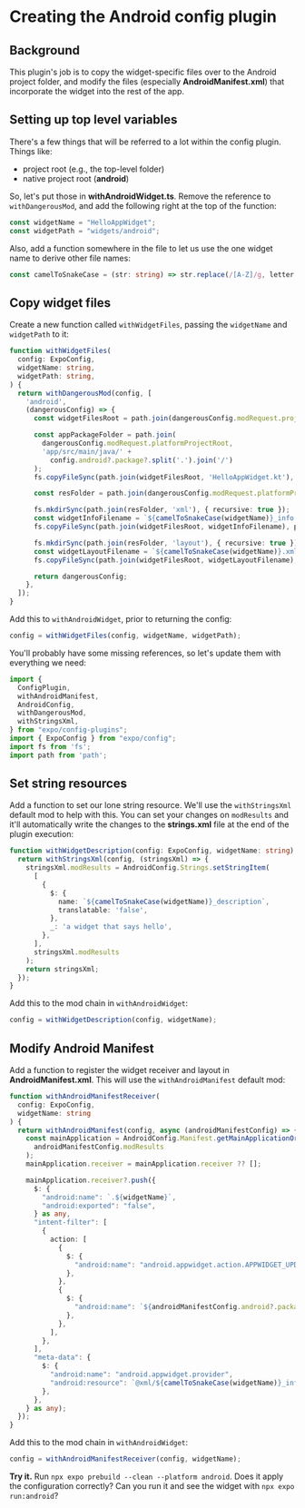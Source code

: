 # Creating the Android config plugin
## Background
This plugin's job is to copy the widget-specific files over to the Android project folder, and modify the files (especially **AndroidManifest.xml**) that incorporate the widget into the rest of the app.

## Setting up top level variables
There's a few things that will be referred to a lot within the config plugin. Things like:
- project root (e.g., the top-level folder)
- native project root (**android**)

So, let's put those in **withAndroidWidget.ts**. Remove the reference to `withDangerousMod`, and add the following right at the top of the function:
```ts
const widgetName = "HelloAppWidget";
const widgetPath = "widgets/android";
```

Also, add a function somewhere in the file to let us use the one widget name to derive other file names:
```ts
const camelToSnakeCase = (str: string) => str.replace(/[A-Z]/g, letter => `_${letter.toLowerCase()}`);
```

## Copy widget files
Create a new function called `withWidgetFiles`, passing the `widgetName` and `widgetPath` to it:
```ts
function withWidgetFiles(
  config: ExpoConfig,
  widgetName: string,
  widgetPath: string,
) {
  return withDangerousMod(config, [
    'android',
    (dangerousConfig) => {
      const widgetFilesRoot = path.join(dangerousConfig.modRequest.projectRoot, widgetPath);

      const appPackageFolder = path.join(
        dangerousConfig.modRequest.platformProjectRoot,
        'app/src/main/java/' +
          config.android?.package?.split('.').join('/')
      );
      fs.copyFileSync(path.join(widgetFilesRoot, 'HelloAppWidget.kt'), path.join(appPackageFolder, `${widgetName}.kt`));

      const resFolder = path.join(dangerousConfig.modRequest.platformProjectRoot, 'app/src/main/res');

      fs.mkdirSync(path.join(resFolder, 'xml'), { recursive: true });
      const widgetInfoFilename = `${camelToSnakeCase(widgetName)}_info.xml`;
      fs.copyFileSync(path.join(widgetFilesRoot, widgetInfoFilename), path.join(resFolder, 'xml', widgetInfoFilename));

      fs.mkdirSync(path.join(resFolder, 'layout'), { recursive: true });
      const widgetLayoutFilename = `${camelToSnakeCase(widgetName)}.xml`;
      fs.copyFileSync(path.join(widgetFilesRoot, widgetLayoutFilename), path.join(resFolder, 'layout', widgetLayoutFilename));

      return dangerousConfig;
    },
  ]);
}
```

Add this to `withAndroidWidget`, prior to returning the config:
```ts
config = withWidgetFiles(config, widgetName, widgetPath);
```

You'll probably have some missing references, so let's update them with everything we need:
```ts
import {
  ConfigPlugin,
  withAndroidManifest,
  AndroidConfig,
  withDangerousMod,
  withStringsXml,
} from "expo/config-plugins";
import { ExpoConfig } from "expo/config";
import fs from 'fs';
import path from 'path';
```

## Set string resources
Add a function to set our lone string resource. We'll use the `withStringsXml` default mod to help with this. You can set your changes on `modResults` and it'll automatically write the changes to the **strings.xml** file at the end of the plugin execution:

```ts
function withWidgetDescription(config: ExpoConfig, widgetName: string) {
  return withStringsXml(config, (stringsXml) => {
    stringsXml.modResults = AndroidConfig.Strings.setStringItem(
      [
        {
          $: {
            name: `${camelToSnakeCase(widgetName)}_description`,
            translatable: 'false',
          },
          _: 'a widget that says hello',
        },
      ],
      stringsXml.modResults
    );
    return stringsXml;
  });
}
```

Add this to the mod chain in `withAndroidWidget`:
```ts
config = withWidgetDescription(config, widgetName);
```

## Modify Android Manifest
Add a function to register the widget receiver and layout in **AndroidManifest.xml**. This will use the `withAndroidManifest` default mod:

```ts
function withAndroidManifestReceiver(
  config: ExpoConfig,
  widgetName: string
) {
  return withAndroidManifest(config, async (androidManifestConfig) => {
    const mainApplication = AndroidConfig.Manifest.getMainApplicationOrThrow(
      androidManifestConfig.modResults
    );
    mainApplication.receiver = mainApplication.receiver ?? [];

    mainApplication.receiver?.push({
      $: {
        "android:name": `.${widgetName}`,
        "android:exported": "false",
      } as any,
      "intent-filter": [
        {
          action: [
            {
              $: {
                "android:name": "android.appwidget.action.APPWIDGET_UPDATE",
              },
            },
            {
              $: {
                "android:name": `${androidManifestConfig.android?.package}.WIDGET_CLICK`,
              },
            },
          ],
        },
      ],
      "meta-data": {
        $: {
          "android:name": "android.appwidget.provider",
          "android:resource": `@xml/${camelToSnakeCase(widgetName)}_info`,
        },
      },
    } as any);
  });
}
```

Add this to the mod chain in `withAndroidWidget`:
```ts
config = withAndroidManifestReceiver(config, widgetName);
```

**Try it.** Run `npx expo prebuild --clean --platform android`. Does it apply the configuration correctly? Can you run it and see the widget with `npx expo run:android`?

